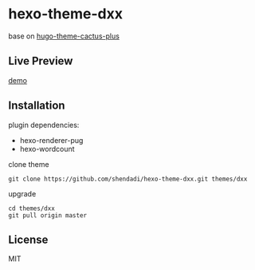 # hexo-theme-dxx

base on [hugo-theme-cactus-plus](https://github.com/nodejh/hugo-theme-cactus-plus)

## Live Preview

[demo](https://shendadi.github.io/hexo-theme-dxx/)

## Installation

plugin dependencies:

- hexo-renderer-pug
- hexo-wordcount

clone theme

    git clone https://github.com/shendadi/hexo-theme-dxx.git themes/dxx

upgrade

    cd themes/dxx
    git pull origin master

## License

MIT
